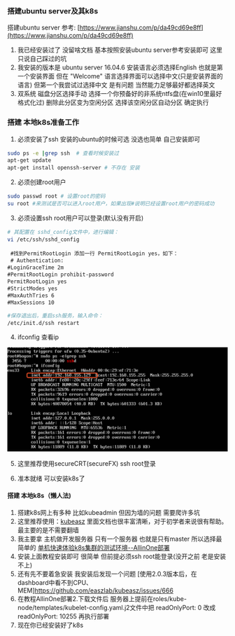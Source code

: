 
### 搭建ubuntu server及其k8s
搭建ubuntu server 参考: [https://www.jianshu.com/p/da49cd69e8ff](https://www.jianshu.com/p/da49cd69e8ff)

1. 我已经安装过了 没留啥文档 基本按照安装ubuntu server参考安装即可 这里只说自己踩过的坑
2. 我安装的版本是 ubuntu server 16.04.6 安装语言必须选择English 也就是第一个安装界面 
但在 "Welcome" 语言选择界面可以选择中文(只是安装界面的语言) 但第一个我尝试过选择中文 是有问题 当然能力足够最好都选择英文
3. 双系统 磁盘分区选择手动  选择一个你预备好的非系统ntfs盘(在win10里最好格式化过) 删除此分区变为空闲分区 选择该空闲分区自动分区 确定执行

### 搭建 本地k8s准备工作
1. 必须安装了ssh 安装的ubuntu的时候可选 没选也简单 自己安装即可
 
```bash
sudo ps -e |grep ssh  # 查看时候安装过
apt-get update 
apt-get install openssh-server # 不存在 安装
```

2. 必须创建root用户 
 
```bash
sudo passwd root # 设置root的密码
su root #来测试是否可以进入root用户，如果出现#说明已经设置root用户的密码成功
```
3. 必须设置ssh root用户可以登录(默认没有开启)

```bash
# 其配置在 sshd_config文件中，进行编辑：
vi /etc/ssh/sshd_config
```
```angular2html
 #找到PermitRootLogin 添加一行 PermitRootLogin yes，如下：
 # Authentication:
#LoginGraceTime 2m
#PermitRootLogin prohibit-password
PermitRootLogin yes
#StrictModes yes
#MaxAuthTries 6
#MaxSessions 10
```
```bash
#保存退出后，重启ssh服务，输入命令：  
/etc/init.d/ssh restart
```

4. ifconfig 查看ip

![查看ip](../image/ip.png)

5. 这里推荐使用secureCRT(secureFX) ssh root登录

6. 准本就绪 可以安装k8s了

#### 搭建 本地k8s（懒人法)

1. 搭建k8s网上有多种 比如kubeadmin 但因为墙的问题 需要爬许多坑 
2. 这里推荐使用：[kubeasz](https://github.com/easzlab/kubeasz) 里面文档也很丰富清晰，对于初学者来说很有帮助。最主要的是不需要翻墙 
3. 我主要拿 主机做开发服务器 只有一个服务器 也就是只有master 所以选择最简单的 [单机快速体验k8s集群的测试环境--AllinOne部署](https://github.com/easzlab/kubeasz/blob/master/docs/setup/quickStart.md)
4. 安装上面教程安装即可 很简单 但前提必须ssh root能登录(没开之前 老是安装不上)
5. 还有先不要着急安装 我安装后发现一个问题 [使用2.0.3版本后，在dashboard中看不到CPU、MEM]https://github.com/easzlab/kubeasz/issues/666
6. 在教程AllinOne部署2.下载文件后 服务器上提前在roles/kube-node/templates/kubelet-config.yaml.j2文件中把 readOnlyPort: 0 改成 readOnlyPort: 10255 再执行部署
7. 现在你已经安装好了k8s 






